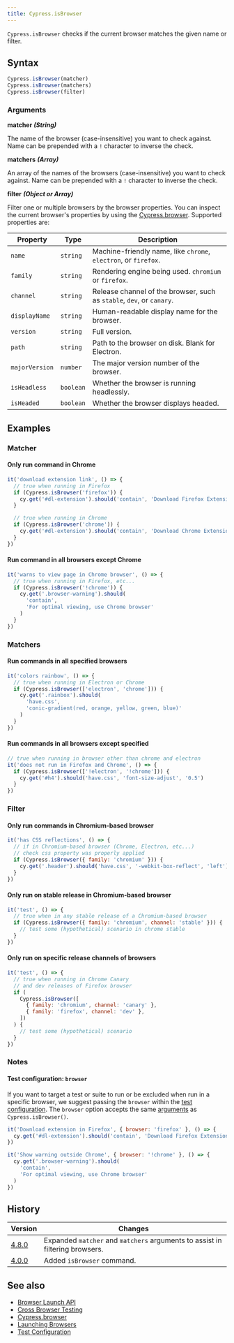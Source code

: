 ```yaml
---
title: Cypress.isBrowser
---
```


`Cypress.isBrowser` checks if the current browser matches the given name or filter.

## Syntax

```javascript
Cypress.isBrowser(matcher)
Cypress.isBrowser(matchers)
Cypress.isBrowser(filter)
```

### Arguments

**<Icon name="angle-right"></Icon> matcher** **_(String)_**

The name of the browser (case-insensitive) you want to check against. Name can be prepended with a `!` character to inverse the check.

**<Icon name="angle-right"></Icon> matchers** **_(Array)_**

An array of the names of the browsers (case-insensitive) you want to check against. Name can be prepended with a `!` character to inverse the check.

**<Icon name="angle-right"></Icon> filter** **_(Object or Array)_**

Filter one or multiple browsers by the browser properties. You can inspect the current browser's properties by using the [Cypress.browser](/api/cypress-api/browser). Supported properties are:

| Property       | Type      | Description                                                           |
| -------------- | --------- | --------------------------------------------------------------------- |
| `name`         | `string`  | Machine-friendly name, like `chrome`, `electron`, or `firefox`.       |
| `family`       | `string`  | Rendering engine being used. `chromium` or `firefox`.                 |
| `channel`      | `string`  | Release channel of the browser, such as `stable`, `dev`, or `canary`. |
| `displayName`  | `string`  | Human-readable display name for the browser.                          |
| `version`      | `string`  | Full version.                                                         |
| `path`         | `string`  | Path to the browser on disk. Blank for Electron.                      |
| `majorVersion` | `number`  | The major version number of the browser.                              |
| `isHeadless`   | `boolean` | Whether the browser is running headlessly.                            |
| `isHeaded`     | `boolean` | Whether the browser displays headed.                                  |

## Examples

### Matcher

#### Only run command in Chrome

```javascript
it('download extension link', () => {
  // true when running in Firefox
  if (Cypress.isBrowser('firefox')) {
    cy.get('#dl-extension').should('contain', 'Download Firefox Extension')
  }

  // true when running in Chrome
  if (Cypress.isBrowser('chrome')) {
    cy.get('#dl-extension').should('contain', 'Download Chrome Extension')
  }
})
```

#### Run command in all browsers except Chrome

```javascript
it('warns to view page in Chrome browser', () => {
  // true when running in Firefox, etc...
  if (Cypress.isBrowser('!chrome')) {
    cy.get('.browser-warning').should(
      'contain',
      'For optimal viewing, use Chrome browser'
    )
  }
})
```

### Matchers

#### Run commands in all specified browsers

```javascript
it('colors rainbow', () => {
  // true when running in Electron or Chrome
  if (Cypress.isBrowser(['electron', 'chrome'])) {
    cy.get('.rainbox').should(
      'have.css',
      'conic-gradient(red, orange, yellow, green, blue)'
    )
  }
})
```

#### Run commands in all browsers except specified

```javascript
// true when running in browser other than chrome and electron
it('does not run in Firefox and Chrome', () => {
  if (Cypress.isBrowser(['!electron', '!chrome'])) {
    cy.get('#h4').should('have.css', 'font-size-adjust', '0.5')
  }
})
```

### Filter

#### Only run commands in Chromium-based browser

```javascript
it('has CSS reflections', () => {
  // if in Chromium-based browser (Chrome, Electron, etc...)
  // check css property was properly applied
  if (Cypress.isBrowser({ family: 'chromium' })) {
    cy.get('.header').should('have.css', '-webkit-box-reflect', 'left')
  }
})
```

#### Only run on stable release in Chromium-based browser

```javascript
it('test', () => {
  // true when in any stable release of a Chromium-based browser
  if (Cypress.isBrowser({ family: 'chromium', channel: 'stable' })) {
    // test some (hypothetical) scenario in chrome stable
  }
})
```

#### Only run on specific release channels of browsers

```javascript
it('test', () => {
  // true when running in Chrome Canary
  // and dev releases of Firefox browser
  if (
    Cypress.isBrowser([
      { family: 'chromium', channel: 'canary' },
      { family: 'firefox', channel: 'dev' },
    ])
  ) {
    // test some (hypothetical) scenario
  }
})
```

### Notes

#### Test configuration: `browser`

If you want to target a test or suite to run or be excluded when run in a specific browser, we suggest passing the `browser` within the [test configuration](/guides/references/configuration#Test-Configuration). The `browser` option accepts the same [arguments](#Arguments) as `Cypress.isBrowser()`.

```js
it('Download extension in Firefox', { browser: 'firefox' }, () => {
  cy.get('#dl-extension').should('contain', 'Download Firefox Extension')
})
```

```js
it('Show warning outside Chrome', { browser: '!chrome' }, () => {
  cy.get('.browser-warning').should(
    'contain',
    'For optimal viewing, use Chrome browser'
  )
})
```

## History

| Version                                     | Changes                                                                      |
| ------------------------------------------- | ---------------------------------------------------------------------------- |
| [4.8.0](/guides/references/changelog#4-8-0) | Expanded `matcher` and `matchers` arguments to assist in filtering browsers. |
| [4.0.0](/guides/references/changelog#4-0-0) | Added `isBrowser` command.                                                   |

## See also

- [Browser Launch API](/api/plugins/browser-launch-api)
- [Cross Browser Testing](/guides/guides/cross-browser-testing)
- [Cypress.browser](/api/cypress-api/browser)
- [Launching Browsers](/guides/guides/launching-browsers)
- [Test Configuration](/guides/references/configuration#Test-Configuration)
